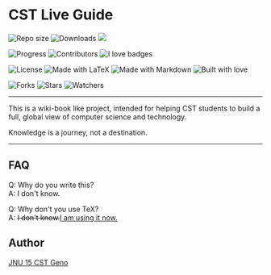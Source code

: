 # CST Live Guide

![Repo size](https://img.shields.io/github/repo-size/CSTGit/CST-Live-Guide.svg) ![Downloads](https://img.shields.io/github/downloads/CSTGit/CST-Live-Guide/total.svg) ![](http://hits.dwyl.com/CSTGit/CST-Live-Guide.svg)

![Progress](https://img.shields.io/badge/progress-0%25-lightgrey.svg) ![Contributors](https://img.shields.io/github/contributors/CSTGit/CST-Live-Guide.svg) ![I love badges](https://img.shields.io/badge/I%20Love-Badges-green.svg)

![License](https://img.shields.io/github/license/CSTGit/CST-Live-Guide.svg) ![Made with LaTeX](https://img.shields.io/badge/made%20with-LaTeX-brightgreen.svg) ![Made with Markdown](https://img.shields.io/badge/made%20with-Markdown-brightgreen.svg) ![Built with love](https://img.shields.io/badge/built%20with-love-pink.svg)

![Forks](https://img.shields.io/github/forks/CSTGit/CST-Live-Guide.svg?style=social) ![Stars](https://img.shields.io/github/stars/CSTGit/CST-Live-Guide.svg?style=social) ![Watchers](https://img.shields.io/github/watchers/CSTGit/CST-Live-Guide.svg?style=social)

---

This is a wiki-book like project, intended for helping CST students to build a full, global view of computer science and technology.

Knowledge is a journey, not a destination.

---

## FAQ

Q: Why do you write this?  
A: I don't know.

Q: Why don't you use TeX?  
A: <del>I don't know.</del><ins>I am using it now.</ins>

## Author

[JNU 15 CST Geno](https://github.com/geno1024)